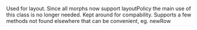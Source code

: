 Used for layout.Since all morphs now support layoutPolicy the main use of this class is no longer needed.Kept around for compability. Supports a few methods not found elsewhere that can be convenient, eg. newRow